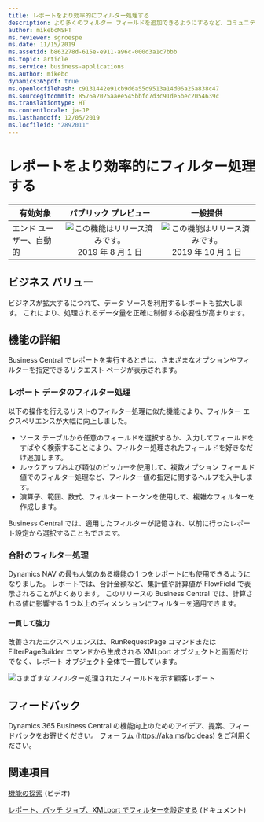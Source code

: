 ```yaml
---
title: レポートをより効率的にフィルター処理する
description: より多くのフィルター フィールドを追加できるようにするなど、コミュニティのトップ リクエストのいくつかに対処して、レポートのフィルター処理エクスペリエンスを改善しています。
author: mikebcMSFT
ms.reviewer: sgroespe
ms.date: 11/15/2019
ms.assetid: b863278d-615e-e911-a96c-000d3a1c7bbb
ms.topic: article
ms.service: business-applications
ms.author: mikebc
dynamics365pdf: true
ms.openlocfilehash: c9131442e91cb9d6a55d9513a14d06a25a838c47
ms.sourcegitcommit: 8576a2025aaee545bbfc7d3c91de5bec2054639c
ms.translationtype: HT
ms.contentlocale: ja-JP
ms.lasthandoff: 12/05/2019
ms.locfileid: "2892011"
---
```

# <a name="filter-reports-more-efficiently"></a>レポートをより効率的にフィルター処理する


| 有効対象    |  パブリック プレビュー | 一般提供 | 
| ---------- | :----------: |:----------: |
|エンド ユーザー、自動的|![この機能はリリース済みです。](/dynamics365-release-plan/media/green-checkmark.png "この機能はリリース済みです。") 2019 年 8 月 1 日| ![この機能はリリース済みです。](/dynamics365-release-plan/media/green-checkmark.png "この機能はリリース済みです。") 2019 年 10 月 1 日|


## <a name="business-value"></a>ビジネス バリュー
<!-- bv start -->
ビジネスが拡大するにつれて、データ ソースを利用するレポートも拡大します。 これにより、処理されるデータ量を正確に制御する必要性が高まります。
<!-- bv end -->



## <a name="feature-details"></a>機能の詳細
<!--feature detail start -->
Business Central でレポートを実行するときは、さまざまなオプションやフィルターを指定できるリクエスト ページが表示されます。

### <a name="filtering-report-data"></a>レポート データのフィルター処理
以下の操作を行えるリストのフィルター処理に似た機能により、フィルター エクスペリエンスが大幅に向上しました。

- ソース テーブルから任意のフィールドを選択するか、入力してフィールドをすばやく検索することにより、フィルター処理されたフィールドを好きなだけ追加します。
- ルックアップおよび類似のピッカーを使用して、複数オプション フィールド値でのフィルター処理など、フィルター値の指定に関するヘルプを入手します。
- 演算子、範囲、数式、フィルター トークンを使用して、複雑なフィルターを作成します。

Business Central では、適用したフィルターが記憶され、以前に行ったレポート設定から選択することもできます。

### <a name="filtering-totals"></a>合計のフィルター処理
Dynamics NAV の最も人気のある機能の 1 つをレポートにも使用できるようになりました。 レポートでは、合計金額など、集計値や計算値が FlowField で表示されることがよくあります。 このリリースの Business Central では、計算される値に影響する 1 つ以上のディメンションにフィルターを適用できます。

#### <a name="consistently-powerful"></a>一貫して強力
改善されたエクスペリエンスは、RunRequestPage コマンドまたは FilterPageBuilder コマンドから生成される XMLport オブジェクトと画面だけでなく、レポート オブジェクト全体で一貫しています。

<!--feature detail end -->

![さまざまなフィルター処理されたフィールドを示す顧客レポート](media/report-3000x2000.png "さまざまなフィルター処理されたフィールドを示す顧客レポート")
<!-- Picture 1 -->





## <a name="tell-us-what-you-think"></a>フィードバック
Dynamics 365 Business Central の機能向上のためのアイデア、提案、フィードバックをお寄せください。 フォーラム (https://aka.ms/bcideas) をご利用ください。




## <a name="see-also"></a>関連項目
[機能の探索](https://aka.ms/ROGBC19RW2ROV9) (ビデオ)

[レポート、バッチ ジョブ、XMLport でフィルターを設定する](https://docs.microsoft.com/dynamics365/business-central/ui-enter-criteria-filters#setting-filters-in-reports-batch-jobs-and-xmlports) (ドキュメント)
